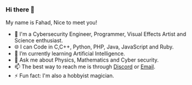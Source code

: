 


### Hi there 👋
My name is Fahad, Nice to meet you!
- 🔭 I'm a Cybersecurity Engineer, Programmer, Visual Effects Artist and Science enthusiast.
- 🌐 I can Code in C,C++, Python, PHP, Java, JavaScript and Ruby.
- 🌱 I’m currently learning Artificial Intelligence.
- 💬 Ask me about Physics, Mathematics and Cyber security.
- 📫 The best way to reach me is through [Discord](https://discordapp.com/invite/8snh7nx) or [Email](mailto://quantumcore@protonmail.com).
- ⚡ Fun fact: I'm also a hobbyist magician.
